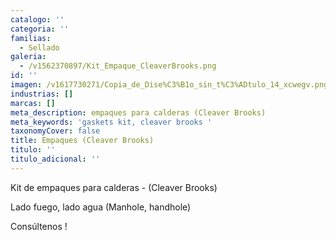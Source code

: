 ```yaml
---
catalogo: ''
categoria: ''
familias:
  - Sellado
galeria:
  - /v1562370897/Kit_Empaque_CleaverBrooks.png
id: ''
imagen: /v1617730271/Copia_de_Dise%C3%B1o_sin_t%C3%ADtulo_14_xcwegv.png
industrias: []
marcas: []
meta_description: empaques para calderas (Cleaver Brooks)
meta_keywords: 'gaskets kit, cleaver brooks '
taxonomyCover: false
title: Empaques (Cleaver Brooks)
titulo: ''
titulo_adicional: ''
---
```


Kit de empaques para calderas - (Cleaver Brooks)

Lado fuego, lado agua (Manhole, handhole)

Consúltenos !
